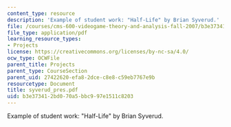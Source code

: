 ```yaml
---
content_type: resource
description: 'Example of student work: "Half-Life" by Brian Syverud.'
file: /courses/cms-600-videogame-theory-and-analysis-fall-2007/b3e373412bd070a5bbc997e1511c8203_syverud_pres.pdf
file_type: application/pdf
learning_resource_types:
- Projects
license: https://creativecommons.org/licenses/by-nc-sa/4.0/
ocw_type: OCWFile
parent_title: Projects
parent_type: CourseSection
parent_uid: 27422620-efa8-2dce-c8e8-c59eb7767e9b
resourcetype: Document
title: syverud_pres.pdf
uid: b3e37341-2bd0-70a5-bbc9-97e1511c8203
---
```

Example of student work: "Half-Life" by Brian Syverud.